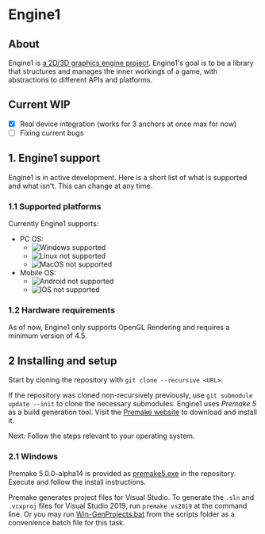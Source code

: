 # Engine1

## About
Engine1 is [a 2D/3D graphics engine project](https://github.com/vovojta/Engine1/). Engine1's goal is to be a library that structures and manages the inner workings of a game, with abstractions to different APIs and platforms.

## Current WIP
- [x] Real device integration  (works for 3 anchors at once max for now)
- [ ] Fixing current bugs

## 1. Engine1 support

Engine1 is in active development. Here is a short list of what is supported and what isn't. This can change at any time.

### 1.1 Supported platforms
Currently Engine1 supports:

- PC OS:
  - ![Windows supported](https://img.shields.io/badge/Windows-win--64-green.svg)
  - ![Linux not supported](https://img.shields.io/badge/Linux-Not%20Supported-red)
  - ![MacOS not supported](https://img.shields.io/badge/MacOS-Not%20Supported-red.svg)
- Mobile OS:
  - ![Android not supported](https://img.shields.io/badge/Android-Not%20Supported-red.svg)
  - ![IOS not supported](https://img.shields.io/badge/IOS-Not%20Supported-red.svg)


### 1.2 Hardware requirements
As of now, Engine1 only supports OpenGL Rendering and requires a minimum version of 4.5.

## 2 Installing and setup

Start by cloning the repository with `git clone --recursive <URL>`.

If the repository was cloned non-recursively previously, use `git submodule update --init` to clone the necessary submodules.
Engine1 uses _Premake 5_ as a build generation tool. Visit the [Premake website](https://premake.github.io/download.html) to download and install it.

Next: Follow the steps relevant to your operating system.

### 2.1 Windows

Premake 5.0.0-alpha14 is provided as [premake5.exe](https://github.com/vovojta/Engine1/blob/master/vendor/bin/premake/premake5.exe) in the repository. Execute and follow the install instructions.

Premake generates project files for Visual Studio. To generate the `.sln` and `.vcxproj` files for Visual Studio 2019, run `premake vs2019` at the command line. Or you may run [Win-GenProjects.bat](https://github.com/vovojta/Engine1/blob/master/scripts/Win-GenProjects.bat) from the scripts folder as a convenience batch file for this task.
